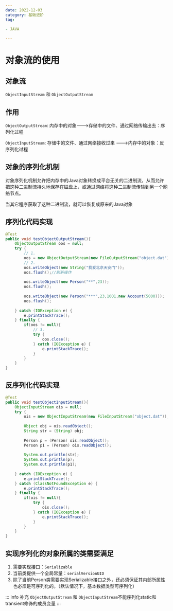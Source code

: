 ```yaml
---
date: 2022-12-03
category: 基础进阶
tag:

- JAVA

---
```


# 对象流的使用

## 对象流

`ObjectInputStream` 和 `ObjectOutputStream`

## 作用

`ObjectOutputStream`: 内存中的对象--->存储中的文件、通过网络传输出去：序列化过程

`ObjectInputStream`: 存储中的文件、通过网络接收过来 --->内存中的对象：反序列化过程

## 对象的序列化机制

对象序列化机制允许把内存中的Java对象转换成平台无关的二进制流，从而允许把这种二进制流持久地保存在磁盘上，或通过网络将这种二进制流传输到另一个网络节点。

当其它程序获取了这种二进制流，就可以恢复成原来的Java对象

## 序列化代码实现

```java
@Test
public void testObjectOutputStream(){
	ObjectOutputStream oos = null;
	try {
		// 1.
		oos = new ObjectOutputStream(new FileOutputStream("object.dat"));
		// 2.
		oos.writeObject(new String("我爱北京天安门"));
		oos.flush();//刷新操作
		
		oos.writeObject(new Person("**",23));
		oos.flush();
		
		oos.writeObject(new Person("***",23,1001,new Account(5000)));
		oos.flush();
	
	} catch (IOException e) {
		e.printStackTrace();
	} finally {
		if(oos != null){
			// 3.
			try {
				oos.close();
			} catch (IOException e) {
				e.printStackTrace();
			}
		}
	}
}
```

## 反序列化代码实现

```java
@Test
public void testObjectInputStream(){
	ObjectInputStream ois = null;
	try {
		ois = new ObjectInputStream(new FileInputStream("object.dat"));
		
		Object obj = ois.readObject();
		String str = (String) obj;
		
		Person p = (Person) ois.readObject();
		Person p1 = (Person) ois.readObject();
		
		System.out.println(str);
		System.out.println(p);
		System.out.println(p1);
	
	} catch (IOException e) {
		e.printStackTrace();
	} catch (ClassNotFoundException e) {
		e.printStackTrace();
	} finally {
		if(ois != null){
			try {
				ois.close();
			} catch (IOException e) {
				e.printStackTrace();
			}
		}
	}
}
```

## 实现序列化的对象所属的类需要满足

1. 需要实现接口：`Serializable`
2. 当前类提供一个全局常量：`serialVersionUID`
3. 除了当前Person类需要实现Serializable接口之外，还必须保证其内部所属性也必须是可序列化的。（默认情况下，基本数据类型可序列化）

::: info 补充
`ObjectOutputStream` 和 `ObjectInputStream`不能序列化static和transient修饰的成员变量
:::
